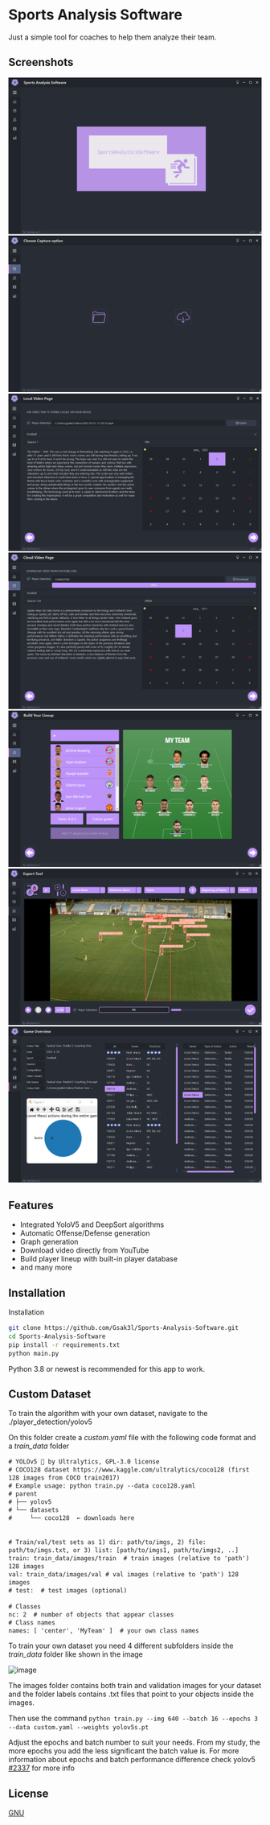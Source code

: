 # Sports Analysis Software

Just a simple tool for coaches to help them analyze their team.

## Screenshots

![Homepage](https://raw.githubusercontent.com/Gsak3l/Sports-Analysis-Software/main/preview_images/home.png)
![Captue Option](https://raw.githubusercontent.com/Gsak3l/Sports-Analysis-Software/main/preview_images/import_video.png)
![Local Import](https://raw.githubusercontent.com/Gsak3l/Sports-Analysis-Software/main/preview_images/import_video_locally.png)
![Cloud Import](https://raw.githubusercontent.com/Gsak3l/Sports-Analysis-Software/main/preview_images/import_cloud_locally.png)
![Lineup Builder](https://raw.githubusercontent.com/Gsak3l/Sports-Analysis-Software/main/preview_images/lineup_builder.png)
![Expert Tool](https://raw.githubusercontent.com/Gsak3l/Sports-Analysis-Software/main/preview_images/expert_tool_i_guess.png)
![Post Game Info](https://raw.githubusercontent.com/Gsak3l/Sports-Analysis-Software/main/preview_images/post_game_details.png)

## Features

- Integrated YoloV5 and DeepSort algorithms
- Automatic Offense/Defense generation
- Graph generation
- Download video directly from YouTube
- Build player lineup with built-in player database
- and many more

## Installation

Installation

```bash
git clone https://github.com/Gsak3l/Sports-Analysis-Software.git
cd Sports-Analysis-Software
pip install -r requirements.txt
python main.py
```

Python 3.8 or newest is recommended for this app to work.

## Custom Dataset
To train the algorithm with your own dataset, navigate to the ./player_detection/yolov5

On this folder create a _custom.yaml_ file with the following code format and a _train_data_ folder
```
# YOLOv5 🚀 by Ultralytics, GPL-3.0 license
# COCO128 dataset https://www.kaggle.com/ultralytics/coco128 (first 128 images from COCO train2017)
# Example usage: python train.py --data coco128.yaml
# parent
# ├── yolov5
# └── datasets
#     └── coco128  ← downloads here


# Train/val/test sets as 1) dir: path/to/imgs, 2) file: path/to/imgs.txt, or 3) list: [path/to/imgs1, path/to/imgs2, ..]
train: train_data/images/train  # train images (relative to 'path') 128 images
val: train_data/images/val # val images (relative to 'path') 128 images
# test:  # test images (optional)

# Classes
nc: 2  # number of objects that appear classes
# Class names
names: [ 'center', 'MyTeam' ]  # your own class names
```

To train your own dataset you need 4 different subfolders inside the _train_data_ folder like shown in the image

![image](https://user-images.githubusercontent.com/23295116/177086159-03d73cdc-2f3b-45d9-990d-2369f37ac974.png)

The images folder contains both train and validation images for your dataset and the folder labels contains .txt files that point to your objects inside the images.

Then use the command `python train.py --img 640 --batch 16 --epochs 3 --data custom.yaml --weights yolov5s.pt`

Adjust the epochs and batch number to suit your needs. 
From my study, the more epochs you add the less significant the batch value is.
For more information about epochs and batch performance difference check yolov5 [#2337](https://github.com/ultralytics/yolov5/issues/2377) for more info

## License

[GNU](https://www.gnu.org/licenses)
